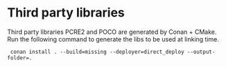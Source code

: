 # Third party libraries

Third party libraries PCRE2 and POCO are generated by Conan + CMake. Run the following command to generate the libs to be used at linking time.

```shell
 conan install . --build=missing --deployer=direct_deploy --output-folder=.
 ```